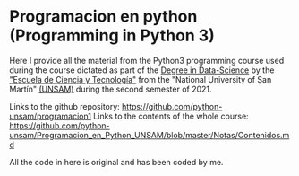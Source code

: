 # Programacion en python (Programming in Python 3)

Here I provide all the material from the Python3 programming course used during the course dictated as part of the [Degree in Data-Science](https://www.unsam.edu.ar/escuelas/ciencia/661/ciencia/ciencia-de-datos) by the ["Escuela de Ciencia y Tecnología"](http://www.unsam.edu.ar/escuelas/ciencia/) from the "National University of San Martín" [(UNSAM)](https://www.unsam.edu.ar/) during the second semester of 2021.

Links to the github repository: https://github.com/python-unsam/programacion1
Links to the contents of the whole course: https://github.com/python-unsam/Programacion_en_Python_UNSAM/blob/master/Notas/Contenidos.md

All the code in here is original and has been coded by me.

